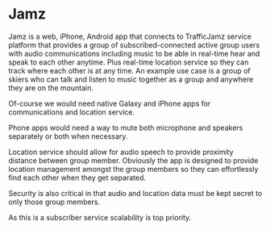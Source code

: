 # Jamz
Jamz is a web, iPhone, Android app that connects to TrafficJamz service platform that provides a group of subscribed-connected active group users with audio communications including music to be able in real-time hear and speak to each other anytime. Plus real-time location service so they can track where each other is at any time. An example use case is a group of skiers who can talk and listen to music together as a group and anywhere they are on the mountain.

Of-course we would need native Galaxy and iPhone apps for communications and location service.

Phone apps would need a way to mute both microphone and speakers separately or both when necessary.

Location service should allow for audio speech to provide proximity distance between group member. Obviously the app is designed to provide location management amongst the group members so they can effortlessly find each other when they get separated.

Security is also critical in that audio and location data must be kept secret to only those group members.

As this is a subscriber service scalability is top priority.
